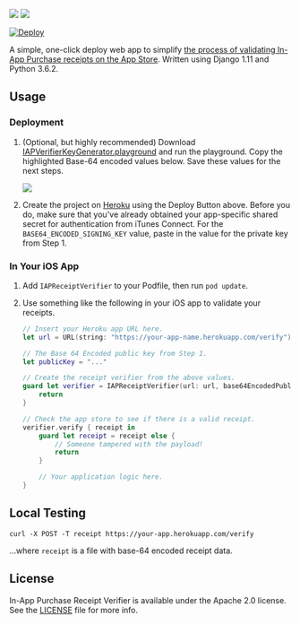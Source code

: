 <!--
Copyright 2012-2018 Lionheart Software LLC

Licensed under the Apache License, Version 2.0 (the "License");
you may not use this file except in compliance with the License.
You may obtain a copy of the License at

   http://www.apache.org/licenses/LICENSE-2.0

Unless required by applicable law or agreed to in writing, software
distributed under the License is distributed on an "AS IS" BASIS,
WITHOUT WARRANTIES OR CONDITIONS OF ANY KIND, either express or implied.
See the License for the specific language governing permissions and
limitations under the License.
-->

![](meta/repo-banner.png)
[![](meta/repo-banner-bottom.png)][lionheart-url]

[![Deploy](https://www.herokucdn.com/deploy/button.svg)](https://heroku.com/deploy?template=https://github.com/Jellycuts/in_app_purchase_receipt_verifier)

A simple, one-click deploy web app to simplify [the process of validating In-App Purchase receipts on the App Store](https://developer.apple.com/library/content/releasenotes/General/ValidateAppStoreReceipt/Chapters/ValidateRemotely.html#//apple_ref/doc/uid/TP40010573-CH104-SW1). Written using Django 1.11 and Python 3.6.2.

## Usage

### Deployment

1. (Optional, but highly recommended) Download [IAPVerifierKeyGenerator.playground](meta/IAPVerifierKeyGenerator.playground) and run the playground. Copy the highlighted Base-64 encoded values below. Save these values for the next steps.

   ![](playground1.png)

2. Create the project on [Heroku](https://heroku.com) using the Deploy Button above. Before you do, make sure that you've already obtained your app-specific shared secret for authentication from iTunes Connect. For the `BASE64_ENCODED_SIGNING_KEY` value, paste in the value for the private key from Step 1.

### In Your iOS App

1. Add `IAPReceiptVerifier` to your Podfile, then run `pod update`.

2. Use something like the following in your iOS app to validate your receipts.

    ```swift
    // Insert your Heroku app URL here.
    let url = URL(string: "https://your-app-name.herokuapp.com/verify")!

    // The Base 64 Encoded public key from Step 1.
    let publicKey = "..."

    // Create the receipt verifier from the above values.
    guard let verifier = IAPReceiptVerifier(url: url, base64EncodedPublicKey: publicKey) else {
        return
    }

    // Check the app store to see if there is a valid receipt.
    verifier.verify { receipt in
        guard let receipt = receipt else {
            // Someone tampered with the payload!
            return
        }

        // Your application logic here.
    }
    ```

## Local Testing

```
curl -X POST -T receipt https://your-app.herokuapp.com/verify
```

...where `receipt` is a file with base-64 encoded receipt data.

## License

In-App Purchase Receipt Verifier is available under the Apache 2.0 license. See the [LICENSE](LICENSE) file for more info.

[lionheart-url]: https://lionheartsw.com/

